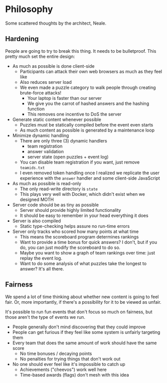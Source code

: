 Philosophy
==========

Some scattered thoughts by the architect, Neale.

Hardening
-----------

People are going to try to break this thing.
It needs to be bulletproof.
This pretty much set the entire design:

* As much as possible is done client-side
  * Participants can attack their own web browsers as much as they feel like
  * Also reduces server load
  * We even made a puzzle category to walk people through creating brute-force attacks!
    * Your laptop is faster than our server
    * We give you the carrot of hashed answers and the hashing function
    * This removes one incentive to DoS the server
* Generate static content whenever possible
  * Puzzles must be statically compiled before the event even starts
  * As much content as possible is generated by a maintenance loop
* Minimize dynamic handling
  * There are only three (3) dynamic handlers
    * team registration
    * answer validation
    * server state (open puzzles + event log)
  * You can disable team registration if you want, just remove `teamids.txt`
  * I even removed token handling once I realized we replicate the user experience with the `answer` handler and some client-side JavaScript
* As much as possible is read-only
  * The only read-write directory is `state`
  * This plays very well with Docker, which didn't exist when we designed MOTH
* Server code should be as tiny as possible
  * Server should provide highly limited functionality
  * It should be easy to remember in your head everything it does
* Server is also compiled
  * Static type-checking helps assure no run-time errors
* Server only tracks who scored how many points at what time
  * This means the scoreboard program determines rankings
  * Want to provide a time bonus for quick answers? I don't, but if you do, you can just modify the scoreboard to do so.
  * Maybe you want to show a graph of team rankings over time: just replay the event log.
  * Want to do some analysis of what puzzles take the longest to answer? It's all there.

Fairness
---------

We spend a lot of time thinking about whether new content is going to feel fair.
Or, more importantly, if there's a possibility for it to be viewed as unfair.

It's possible to run fun events that don't focus so much on fairness,
but those aren't the type of events we run.

* People generally don't mind discovering that they could improve
* People can get furious if they feel like some system is unfairly targeting them
* Every team that does the same amount of work should have the same score
  * No time bonuses / decaying points
  * No penalties for trying things that don't work out
* No one should ever feel like it's impossible to catch up
  * Achievements ("cheevos") work well here
  * Time-based awards (flags) don't mesh with this idea
